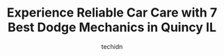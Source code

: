 ---
layout: ampstory
image: https://images.unsplash.com/photo-1608585813346-61d43d84de94?ixlib=rb-4.0.3&ixid=MnwxMjA3fDB8MHxwaG90by1wYWdlfHx8fGVufDB8fHx8&auto=format&fit=crop&w=640&h=853&q=80
author: techidn
featured: false
description: When it comes to finding reliable automotive experts in Quincy IL, USA, look no further than the 7 best Dodge Mechanic in the area. With their exceptional skills and dedication to providing 
title: Experience Reliable Car Care with 7 Best Dodge Mechanics in Quincy IL
cover:
   title: Experience Reliable Car Care with 7 Best Dodge Mechanics in Quincy IL
   subtitle: Rickpate
   background: https://images.unsplash.com/photo-1608585813346-61d43d84de94?ixlib=rb-4.0.3&ixid=MnwxMjA3fDB8MHxwaG90by1wYWdlfHx8fGVufDB8fHx8&auto=format&fit=crop&w=640&h=853&q=80

pages: 
 - layout: thirds
   top: <h1>#1 Dans Auto Care</h1>
   bottom: "<p>I was very pleased as always with Dan and his team, including desk person. They were very nice, got me in, same day and done in an hour and a half. Very quick!!! Very hap</p>"
   background: https://www.knot35.com/toplist/wp-content/uploads/2023/06/best-dodge-mechanic-1-in-quincy-il-1685841553.jpeg
   backgroundblur: true
 - layout: thirds
   top: <h1>#2 Summy Tire and Auto Service</h1>
   bottom: "<p>418 S 36th St, Quincy, IL 62301, United States</p>"
   background: https://www.knot35.com/toplist/wp-content/uploads/2023/06/best-dodge-mechanic-2-in-quincy-il-1685841553.jpeg
   cta:
      link: https://www.knot35.com/toplist/experience-reliable-car-care-with-7-best-dodge-mechanics-in-quincy-il/
      text: Experience Reliable Car Care with 7 Best Dodge Mechanics in Quincy IL
 - layout: thirds
   top: <h1>#3 Shottenkirk Toyota Service</h1>
   bottom: "<p>5333 Broadway St, Quincy, IL 62305, United States</p>"
   background: https://www.knot35.com/toplist/wp-content/uploads/2023/06/best-dodge-mechanic-3-in-quincy-il-1685841554.jpeg
   cta:
      link: https://www.knot35.com/toplist/experience-reliable-car-care-with-7-best-dodge-mechanics-in-quincy-il/
      text: Experience Reliable Car Care with 7 Best Dodge Mechanics in Quincy IL
 - layout: thirds
   top: <h1>#4 Elligsen Automotive, Inc.</h1>
   bottom: "<p>734 Locust St, Quincy, IL 62301, United States</p>"
   background: https://images.unsplash.com/photo-1615749413727-825b59a857b5?ixlib=rb-4.0.3&ixid=MnwxMjA3fDB8MHxwaG90by1wYWdlfHx8fGVufDB8fHx8&auto=format&fit=crop&w=640&h=853&q=80
   cta:
      link: https://www.knot35.com/toplist/experience-reliable-car-care-with-7-best-dodge-mechanics-in-quincy-il/
      text: Experience Reliable Car Care with 7 Best Dodge Mechanics in Quincy IL
 - layout: thirds
   top: <h1>#5 Niehaus Auto, Inc.</h1>
   bottom: "<p>3507 S Glendale Dr, Quincy, IL 62301, United States</p>"
   background: https://images.unsplash.com/photo-1518640467707-6811f4a6ab73?ixlib=rb-4.0.3&ixid=MnwxMjA3fDB8MHxwaG90by1wYWdlfHx8fGVufDB8fHx8&auto=format&fit=crop&w=640&h=853&q=80
   cta:
      link: https://www.knot35.com/toplist/experience-reliable-car-care-with-7-best-dodge-mechanics-in-quincy-il/
      text: Experience Reliable Car Care with 7 Best Dodge Mechanics in Quincy IL
 - layout: thirds
   top: <h1>#6 Exhaust & Auto Center Inc</h1>
   bottom: "<p>800 N 24th St, Quincy, IL 62301, United States</p>"
   background: https://images.unsplash.com/photo-1533998839656-76f5e4b2bccb?ixlib=rb-4.0.3&ixid=MnwxMjA3fDB8MHxwaG90by1wYWdlfHx8fGVufDB8fHx8&auto=format&fit=crop&w=640&h=853&q=80
   cta:
      link: https://www.knot35.com/toplist/experience-reliable-car-care-with-7-best-dodge-mechanics-in-quincy-il/
      text: Experience Reliable Car Care with 7 Best Dodge Mechanics in Quincy IL
 - layout: thirds
   top: <h1>#7 Spring Street Automotive</h1>
   bottom: "<p>1701 Spring St, Quincy, IL 62301, United States</p>"
   background: https://images.unsplash.com/photo-1527066579998-dbbae57f45ce?ixlib=rb-4.0.3&ixid=MnwxMjA3fDB8MHxwaG90by1wYWdlfHx8fGVufDB8fHx8&auto=format&fit=crop&w=640&h=853&q=80
   cta:
      link: https://www.knot35.com/toplist/experience-reliable-car-care-with-7-best-dodge-mechanics-in-quincy-il/
      text: Experience Reliable Car Care with 7 Best Dodge Mechanics in Quincy IL
 - layout: thirds
   middle: Continue reading...
   background: https://images.unsplash.com/photo-1604871000636-074fa5117945?ixlib=rb-4.0.3&ixid=MnwxMjA3fDB8MHxwaG90by1wYWdlfHx8fGVufDB8fHx8&auto=format&fit=crop&w=640&h=853&q=80
   cta:
      link: https://www.knot35.com/toplist/experience-reliable-car-care-with-7-best-dodge-mechanics-in-quincy-il/
      text: Experience Reliable Car Care with 7 Best Dodge Mechanics in Quincy IL
      
---